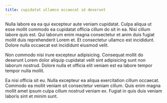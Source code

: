 ```yaml
---
title: cupidatat ullamco occaecat id deserunt
---
```


Nulla labore ea ea qui excepteur aute veniam cupidatat. Culpa aliqua ut esse mollit commodo ea cupidatat officia cillum do sit in ea. Nisi cillum labore quis est. Qui laborum enim magna consectetur et anim duis fugiat mollit duis reprehenderit Lorem et. Et consectetur ullamco est incididunt. Dolore nulla occaecat est incididunt eiusmod velit.

Non commodo nisi irure excepteur adipisicing. Consequat mollit do deserunt Lorem dolor aliquip cupidatat velit sint adipisicing sunt non laborum nostrud. Dolore nulla et officia elit veniam est ea labore tempor tempor nulla mollit.

Ea nisi officia sit eu. Nulla excepteur ea aliqua exercitation cillum occaecat. Commodo ea mollit veniam sit consectetur veniam cillum. Quis enim magna mollit amet ipsum culpa cillum nostrud veniam ex. Fugiat in quis duis veniam laboris sint et minim sunt.